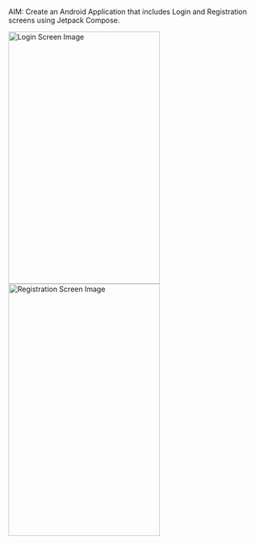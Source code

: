 AIM: Create an Android Application that includes Login and Registration screens using Jetpack Compose.

<img src="https://github.com/user-attachments/assets/eedb0029-53b8-4e0a-8368-8308e4ee52ee" alt="Login Screen Image" width="300" height="500"/>
<img src="https://github.com/user-attachments/assets/cdad3b6a-805f-43de-9bf5-1f2e039353df" alt="Registration Screen Image" width="300" height="500"/>
